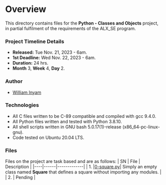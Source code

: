 # Overview #

This directory contains files for the **Python - Classes and Objects** project, in partial fulfilment of the requirements of the ALX_SE program.

### Project Timeline Details ###
- **Released:** Tue Nov. 21, 2023 - 6am.
- **1st Deadline:** Wed Nov. 22, 2023 - 6am.
- **Duration:** 24 hrs.
- **Month** 3, **Week** 4, **Day** 2.

### Author ###
- [William Inyam](https://github.com/thecypherzen/)

### Technologies ##
- All C files written to be C-89 compatible and compiled with gcc 9.4.0.
- All Python files written and tested with Python 3.8.10.
- All shell scripts written in GNU bash 5.0.17(1)-release (x86_64-pc-linux-gnu).
- Code tested on Ubuntu 20.04 LTS.

### Files ###
Files on the project are task based and are as follows:
| SN | File | Description |
|----|------|-------------|
| 1. |[0-square.py](https://github.com)| Simply an empty class named **Square** that defines a square without importing any modules. |
| 2. | Pending |
